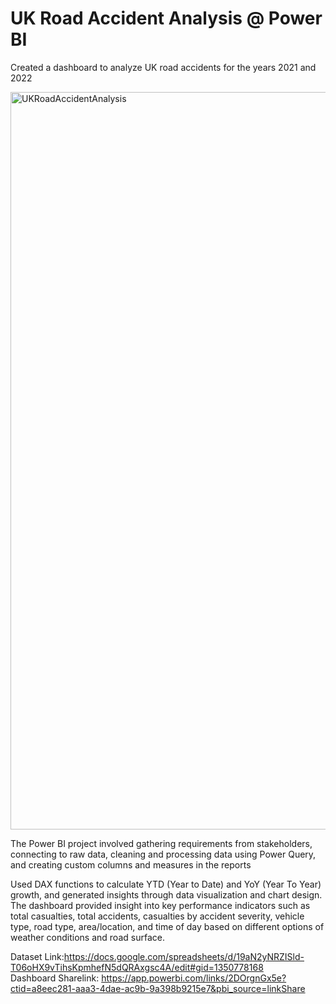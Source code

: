 # UK Road Accident Analysis @ Power BI #
Created a dashboard to analyze UK road accidents for the years 2021 and 2022 

<img width="1180" alt="UKRoadAccidentAnalysis" src="https://github.com/petersunmk/UKRoadAccidentAnalysis/assets/90821383/a19ae2de-cb21-4d01-b965-c3b7e45f0e53">


The Power BI project involved gathering requirements from stakeholders, connecting to raw data, cleaning and processing data using Power Query, and creating custom columns and measures in the reports

Used DAX functions to calculate YTD (Year to Date) and YoY (Year To Year) growth, and generated insights through data visualization and chart design. The dashboard provided insight into key performance indicators such as total casualties, total accidents, casualties by accident severity, vehicle type, road type, area/location, and time of day based on different options of weather conditions and road surface.  

Dataset Link:https://docs.google.com/spreadsheets/d/19aN2yNRZISld-T06oHX9vTihsKpmhefN5dQRAxgsc4A/edit#gid=1350778168  
Dashboard Sharelink: https://app.powerbi.com/links/2DOrgnGx5e?ctid=a8eec281-aaa3-4dae-ac9b-9a398b9215e7&pbi_source=linkShare


